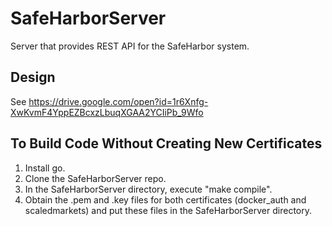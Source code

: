 # SafeHarborServer
Server that provides REST API for the SafeHarbor system.
## Design
See https://drive.google.com/open?id=1r6Xnfg-XwKvmF4YppEZBcxzLbuqXGAA2YCIiPb_9Wfo
## To Build Code Without Creating New Certificates
1. Install go.
2. Clone the SafeHarborServer repo.
3. In the SafeHarborServer directory, execute "make compile".
4. Obtain the .pem and .key files for both certificates (docker_auth and scaledmarkets) and put these files in the SafeHarborServer directory.
